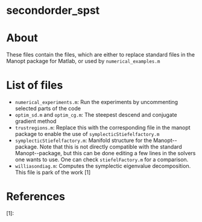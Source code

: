 # secondorder_spst

# About

These files contain the files, which are either to replace standard files in the Manopt package for Matlab, or used by ```numerical_examples.m```

# List of files
- ```numerical_experiments.m```: Run the experiments by uncommenting selected parts of the code
- ```optim_sd.m``` and ```optim_cg.m```: The steepest descend and conjugate gradient method
- ```trustregions.m```: Replace this with the corresponding file in the manopt package to enable the use of  ```symplecticStiefelfactory.m```
- ```symplecticStiefelfactory.m```: Manifold structure for the Manopt--package. Note that this is not directly compatible with the standard Manopt--package, but this can be done editing a few lines in the solvers one wants to use. One can check ```stiefelFactory.m``` for a comparison. 
- ```williasondiag.m```: Computes the symplectic eigenvalue decomposition. This file is park of the work [1] 

# References
[1]: 